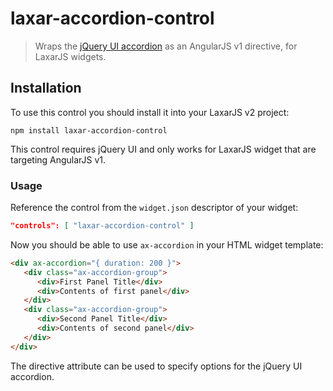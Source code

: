 # laxar-accordion-control

> Wraps the [jQuery UI accordion](https://jqueryui.com/accordion/) as an AngularJS v1 directive, for LaxarJS widgets.


## Installation

To use this control you should install it into your LaxarJS v2 project:

```console
npm install laxar-accordion-control
```

This control requires jQuery UI and only works for LaxarJS widget that are targeting AngularJS v1.


### Usage

Reference the control from the `widget.json` descriptor of your widget:

```json
"controls": [ "laxar-accordion-control" ]
```

Now you should be able to use `ax-accordion` in your HTML widget template:

```html
<div ax-accordion="{ duration: 200 }">
   <div class="ax-accordion-group">
      <div>First Panel Title</div>
      <div>Contents of first panel</div>
   </div>
   <div class="ax-accordion-group">
      <div>Second Panel Title</div>
      <div>Contents of second panel</div>
   </div>
</div>
```

The directive attribute can be used to specify options for the jQuery UI accordion.
